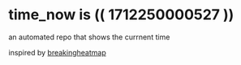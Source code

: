 # time_now is (( 1712250000527 ))

an automated repo that shows the currnent time

inspired by [breakingheatmap](https://github.com/breakingheatmap/breakingheatmap)